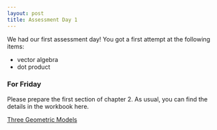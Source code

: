 ```yaml
---
layout: post
title: Assessment Day 1
---
```


We had our first assessment day! You got a first attempt at the following items:

  * vector algebra
  * dot product

### For Friday

Please prepare the first section of chapter 2. As usual, you can find the details
in the workbook here.

[Three Geometric Models](http://theronhitchman.github.io/linear-algebra/course-materials/workbook/three-pictures.html)
